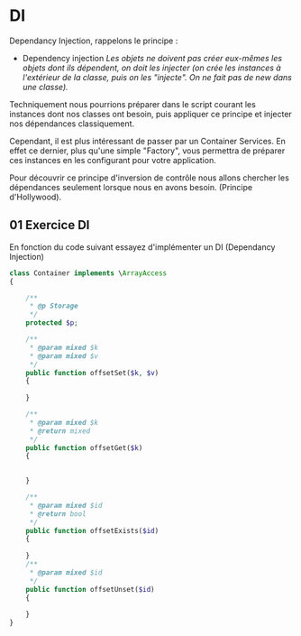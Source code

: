 # DI 

Dependancy Injection, rappelons le principe :

- Dependency injection
*Les objets ne doivent pas créer eux-mêmes les objets dont ils dépendent, on doit les injecter (on crée les instances à l'extérieur de la classe, puis on les "injecte". On ne fait pas de new dans une classe).* 

Techniquement nous pourrions préparer dans le script courant les instances dont nos classes ont besoin, puis appliquer ce principe et injecter nos dépendances classiquement.

Cependant, il est plus intéressant de passer par un Container Services. En effet ce dernier, plus qu'une simple "Factory", vous permettra de préparer ces instances en les configurant pour votre application.

Pour découvrir ce principe d'inversion de contrôle nous allons chercher les dépendances seulement lorsque nous en avons besoin. (Principe d'Hollywood).

## 01 Exercice DI

En fonction du code suivant essayez d'implémenter un DI (Dependancy Injection)

```php
class Container implements \ArrayAccess
{

    /**
     * @p Storage 
     */
    protected $p;

    /**
     * @param mixed $k
     * @param mixed $v
     */
    public function offsetSet($k, $v)
    {
       
    }

    /**
     * @param mixed $k
     * @return mixed
     */
    public function offsetGet($k)
    {

     
    }

    /**
     * @param mixed $id
     * @return bool
     */
    public function offsetExists($id)
    {
        
    }
    /**
     * @param mixed $id
     */
    public function offsetUnset($id)
    {
      
    }
}
```